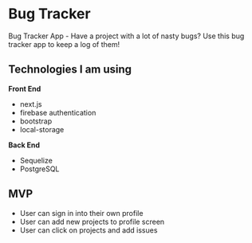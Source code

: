 # Bug Tracker
Bug Tracker App - Have a project with a lot of nasty bugs? Use this bug tracker app to keep a log of them!

## Technologies I am using

**Front End** 
* next.js
* firebase authentication
* bootstrap
* local-storage

**Back End**
* Sequelize
* PostgreSQL


## MVP
* User can sign in into their own profile
* User can add new projects to profile screen
* User can click on projects and add issues

